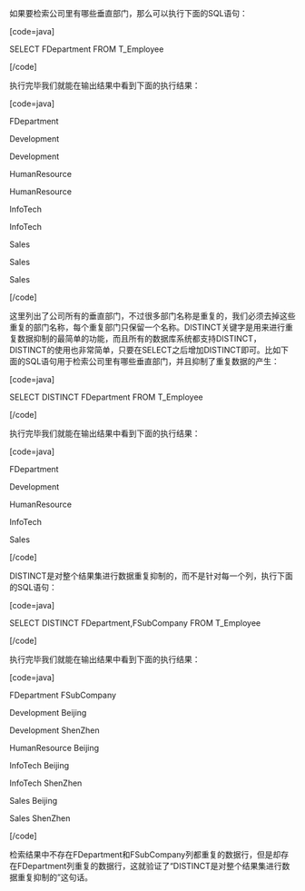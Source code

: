 如果要检索公司里有哪些垂直部门，那么可以执行下面的SQL语句：
[code=java]
SELECT FDepartment FROM T_Employee
[/code]
执行完毕我们就能在输出结果中看到下面的执行结果：
[code=java]
FDepartment
Development
Development
HumanResource
HumanResource
InfoTech
InfoTech
Sales
Sales
Sales
[/code]
这里列出了公司所有的垂直部门，不过很多部门名称是重复的，我们必须去掉这些重复的部门名称，每个重复部门只保留一个名称。DISTINCT关键字是用来进行重复数据抑制的最简单的功能，而且所有的数据库系统都支持DISTINCT，DISTINCT的使用也非常简单，只要在SELECT之后增加DISTINCT即可。比如下面的SQL语句用于检索公司里有哪些垂直部门，并且抑制了重复数据的产生：
[code=java]
SELECT DISTINCT FDepartment FROM T_Employee
[/code]
执行完毕我们就能在输出结果中看到下面的执行结果：
[code=java]
FDepartment
Development
HumanResource
InfoTech
Sales
[/code]
DISTINCT是对整个结果集进行数据重复抑制的，而不是针对每一个列，执行下面的SQL语句：
[code=java]
SELECT DISTINCT FDepartment,FSubCompany FROM T_Employee
[/code]
执行完毕我们就能在输出结果中看到下面的执行结果：
[code=java]
FDepartment FSubCompany
Development Beijing
Development ShenZhen
HumanResource Beijing
InfoTech Beijing
InfoTech ShenZhen
Sales Beijing
Sales ShenZhen
[/code]
检索结果中不存在FDepartment和FSubCompany列都重复的数据行，但是却存在FDepartment列重复的数据行，这就验证了“DISTINCT是对整个结果集进行数据重复抑制的”这句话。